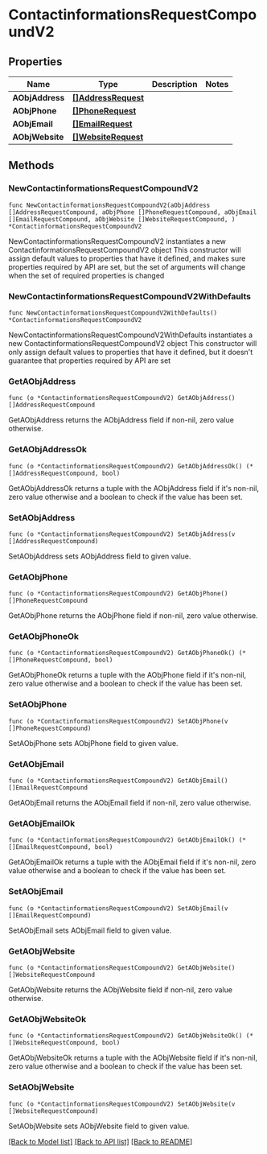 # ContactinformationsRequestCompoundV2

## Properties

Name | Type | Description | Notes
------------ | ------------- | ------------- | -------------
**AObjAddress** | [**[]AddressRequest**](AddressRequest.md) |  | 
**AObjPhone** | [**[]PhoneRequest**](PhoneRequest.md) |  | 
**AObjEmail** | [**[]EmailRequest**](EmailRequest.md) |  | 
**AObjWebsite** | [**[]WebsiteRequest**](WebsiteRequest.md) |  | 

## Methods

### NewContactinformationsRequestCompoundV2

`func NewContactinformationsRequestCompoundV2(aObjAddress []AddressRequestCompound, aObjPhone []PhoneRequestCompound, aObjEmail []EmailRequestCompound, aObjWebsite []WebsiteRequestCompound, ) *ContactinformationsRequestCompoundV2`

NewContactinformationsRequestCompoundV2 instantiates a new ContactinformationsRequestCompoundV2 object
This constructor will assign default values to properties that have it defined,
and makes sure properties required by API are set, but the set of arguments
will change when the set of required properties is changed

### NewContactinformationsRequestCompoundV2WithDefaults

`func NewContactinformationsRequestCompoundV2WithDefaults() *ContactinformationsRequestCompoundV2`

NewContactinformationsRequestCompoundV2WithDefaults instantiates a new ContactinformationsRequestCompoundV2 object
This constructor will only assign default values to properties that have it defined,
but it doesn't guarantee that properties required by API are set

### GetAObjAddress

`func (o *ContactinformationsRequestCompoundV2) GetAObjAddress() []AddressRequestCompound`

GetAObjAddress returns the AObjAddress field if non-nil, zero value otherwise.

### GetAObjAddressOk

`func (o *ContactinformationsRequestCompoundV2) GetAObjAddressOk() (*[]AddressRequestCompound, bool)`

GetAObjAddressOk returns a tuple with the AObjAddress field if it's non-nil, zero value otherwise
and a boolean to check if the value has been set.

### SetAObjAddress

`func (o *ContactinformationsRequestCompoundV2) SetAObjAddress(v []AddressRequestCompound)`

SetAObjAddress sets AObjAddress field to given value.


### GetAObjPhone

`func (o *ContactinformationsRequestCompoundV2) GetAObjPhone() []PhoneRequestCompound`

GetAObjPhone returns the AObjPhone field if non-nil, zero value otherwise.

### GetAObjPhoneOk

`func (o *ContactinformationsRequestCompoundV2) GetAObjPhoneOk() (*[]PhoneRequestCompound, bool)`

GetAObjPhoneOk returns a tuple with the AObjPhone field if it's non-nil, zero value otherwise
and a boolean to check if the value has been set.

### SetAObjPhone

`func (o *ContactinformationsRequestCompoundV2) SetAObjPhone(v []PhoneRequestCompound)`

SetAObjPhone sets AObjPhone field to given value.


### GetAObjEmail

`func (o *ContactinformationsRequestCompoundV2) GetAObjEmail() []EmailRequestCompound`

GetAObjEmail returns the AObjEmail field if non-nil, zero value otherwise.

### GetAObjEmailOk

`func (o *ContactinformationsRequestCompoundV2) GetAObjEmailOk() (*[]EmailRequestCompound, bool)`

GetAObjEmailOk returns a tuple with the AObjEmail field if it's non-nil, zero value otherwise
and a boolean to check if the value has been set.

### SetAObjEmail

`func (o *ContactinformationsRequestCompoundV2) SetAObjEmail(v []EmailRequestCompound)`

SetAObjEmail sets AObjEmail field to given value.


### GetAObjWebsite

`func (o *ContactinformationsRequestCompoundV2) GetAObjWebsite() []WebsiteRequestCompound`

GetAObjWebsite returns the AObjWebsite field if non-nil, zero value otherwise.

### GetAObjWebsiteOk

`func (o *ContactinformationsRequestCompoundV2) GetAObjWebsiteOk() (*[]WebsiteRequestCompound, bool)`

GetAObjWebsiteOk returns a tuple with the AObjWebsite field if it's non-nil, zero value otherwise
and a boolean to check if the value has been set.

### SetAObjWebsite

`func (o *ContactinformationsRequestCompoundV2) SetAObjWebsite(v []WebsiteRequestCompound)`

SetAObjWebsite sets AObjWebsite field to given value.



[[Back to Model list]](../README.md#documentation-for-models) [[Back to API list]](../README.md#documentation-for-api-endpoints) [[Back to README]](../README.md)


